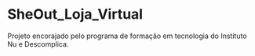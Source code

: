 # SheOut_Loja_Virtual
Projeto encorajado pelo programa de formação em tecnologia do Instituto Nu e Descomplica.
